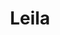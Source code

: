 ---
title: Leila
date: 
draft: false

# descripcion
description : Pulsera de plata 925 y nácar

materials: Plata 925

color: Plateado y nácar multicolor

dimensions: 18,5cm largo

code: 03-24-0611

type: "Pulseras"

categories: []

price: $7.210,00

price_eftvo: $6.125,00

# Images
# first image will be shown in the product page
images:
  # - image: "images/path_to_image"
  # La ubicacion de las imagenes es imagenes/Pulseras/Pulseras.Nácar/03-24-0611-leila
  - image: "./images/pulseras/nácar/03-24-0611.JPG"
---